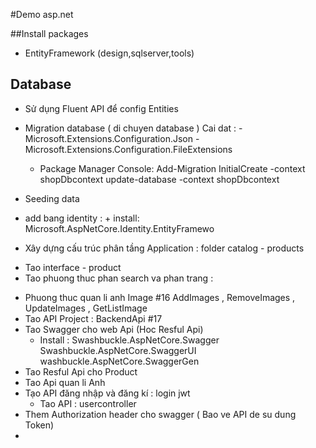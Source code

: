 ﻿#Demo asp.net

##Install packages
- EntityFramework (design,sqlserver,tools)


## Database
 - Sử dụng Fluent API để config Entities
 - Migration database ( di chuyen database )
     Cai dat : - Microsoft.Extensions.Configuration.Json - Microsoft.Extensions.Configuration.FileExtensions

   + Package Manager Console: Add-Migration InitialCreate -context shopDbcontext
                              update-database -context shopDbcontext
 - Seeding data
 - add bang identity : + install:  Microsoft.AspNetCore.Identity.EntityFramewo
 - Xây dựng cấu trúc phân tầng Application : folder catalog - products 
  + Tao interface - product
  + Tao phuong thuc phan search va phan trang : 
 - Phuong thuc quan li anh Image #16 AddImages , RemoveImages , UpdateImages , GetListImage
 - Tao API Project : BackendApi #17
 - Tao Swagger cho web Api (Hoc Resful Api) 
     + Install : Swashbuckle.AspNetCore.Swagger 
                 Swashbuckle.AspNetCore.SwaggerUI
                 washbuckle.AspNetCore.SwaggerGen
 - Tao Resful Api cho Product
 - Tao Api quan li Anh
 - Tạo API đăng nhập và đăng kí : login jwt
     + Tao API : usercontroller
 - Them Authorization header cho swagger ( Bao ve API de su dung Token)
 - 